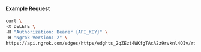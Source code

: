 <!-- Code generated for API Clients. DO NOT EDIT. -->

#### Example Request

```bash
curl \
-X DELETE \
-H "Authorization: Bearer {API_KEY}" \
-H "Ngrok-Version: 2" \
https://api.ngrok.com/edges/https/edghts_2qZEzt4WKfgTAcA2z9rvknl4OIv/routes/edghtsrt_2qZEzt5abee4502nmVZHI6tvV9v/compression
```
